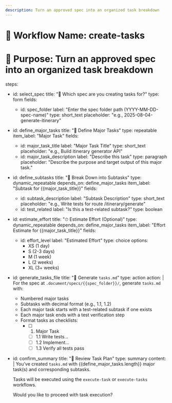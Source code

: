 ```yaml
---
description: Turn an approved spec into an organized task breakdown
---
```


# 🔧 Workflow Name: create-tasks
# 📌 Purpose: Turn an approved spec into an organized task breakdown

steps:
  - id: select_spec
    title: "📄 Which spec are you creating tasks for?"
    type: form
    fields:
      - id: spec_folder
        label: "Enter the spec folder path (YYYY-MM-DD-spec-name)"
        type: short_text
        placeholder: "e.g., 2025-08-04-generate-itinerary"

  - id: define_major_tasks
    title: "🧱 Define Major Tasks"
    type: repeatable
    item_label: "Major Task"
    fields:
      - id: major_task_title
        label: "Major Task Title"
        type: short_text
        placeholder: "e.g., Build itinerary generator API"
      - id: major_task_description
        label: "Describe this task"
        type: paragraph
        placeholder: "Describe the purpose and target output of this major task."

  - id: define_subtasks
    title: "🔧 Break Down into Subtasks"
    type: dynamic_repeatable
    depends_on: define_major_tasks
    item_label: "Subtask for {{major_task_title}}"
    fields:
      - id: subtask_description
        label: "Subtask Description"
        type: short_text
        placeholder: "e.g., Write tests for route /itinerary/generate"
      - id: test_related
        label: "Is this a test-related subtask?"
        type: boolean

  - id: estimate_effort
    title: "⏱ Estimate Effort (Optional)"
    type: dynamic_repeatable
    depends_on: define_major_tasks
    item_label: "Effort Estimate for {{major_task_title}}"
    fields:
      - id: effort_level
        label: "Estimated Effort"
        type: choice
        options:
          - XS (1 day)
          - S (2-3 days)
          - M (1 week)
          - L (2 weeks)
          - XL (3+ weeks)

  - id: generate_tasks_file
    title: "📁 Generate `tasks.md`"
    type: action
    action: |
      For the spec at `.document/specs/{{spec_folder}}/`, generate `tasks.md` with:

      - Numbered major tasks
      - Subtasks with decimal format (e.g., 1.1, 1.2)
      - Each major task starts with a test-related subtask if one exists
      - Each major task ends with a test verification step
      - Format tasks as checklists:
        - [ ] 1. Major Task
          - [ ] 1.1 Write tests...
          - [ ] 1.2 Implement...
          - [ ] 1.3 Verify all tests pass

  - id: confirm_summary
    title: "📌 Review Task Plan"
    type: summary
    content: |
      You’ve created `tasks.md` with {{define_major_tasks.length}} major task(s) and corresponding subtasks.

      Tasks will be executed using the `execute-task` or `execute-tasks` workflows.

      Would you like to proceed with task execution?